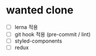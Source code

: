 # wanted clone

- [ ] lerna 적용
- [ ] git hook 적용 (pre-commit / lint)
- [ ] styled-components
- [ ] redux
